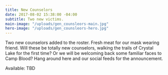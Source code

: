 ```yaml
---
title: New Counselors
date: 2017-08-02 15:38:00 -04:00
subtitle: Two new victims.
main-image: "/uploads/gen_counsleors-main.jpg"
hero-image: "/uploads/gen_counsleors-hero.jpg"
---
```


Two new counselors added to the roster. Fresh meat for our mask wearing friend. Will these be totally new counselors, walking the trails of Crystal Lake for the first time? Or we will be welcoming back some familiar faces to Camp Blood? Hang around here and our social feeds for the announcement. 

Available: TBD  